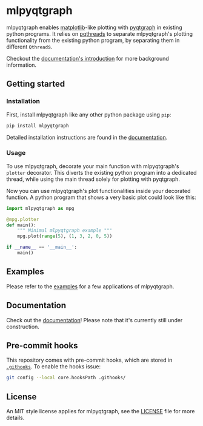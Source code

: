 # mlpyqtgraph

mlpyqtgraph enables [matplotlib](https://matplotlib.org/)-like plotting with
[pyqtgraph](https://github.com/pyqtgraph/pyqtgraph) in existing python programs.
It relies on [pqthreads](https://github.com/swvanbuuren/pqthreads) to separate mlpyqtgraph's plotting functionality from the existing python program, by separating them in different `Qthread`s.

Checkout the [documentation's
introduction](https://swvanbuuren.github.io/mlpyqtgraph/introduction/) for more
background information.

## Getting started

### Installation

First, install mlpyqtgraph like any other python package using `pip`:

``` bash
pip install mlpyqtgraph
```

Detailed installation instructions are found in the
[documentation](https://swvanbuuren.github.io/mlpyqtgraph/installation/).

### Usage

To use mlpyqtgraph, decorate your main function with mlpyqtgraph's `plotter`
decorator. This diverts the existing python program into a dedicated thread,
while using the main thread solely for plotting with pyqtgraph.

Now you can use mlpyqtgraph's plot functionalities inside your decorated
function. A python program that shows a very basic plot could look like this:

```python
import mlpyqtgraph as mpg

@mpg.plotter
def main():
    """ Minimal mlpyqtgraph example """
    mpg.plot(range(5), (1, 3, 2, 0, 5))

if __name__ == '__main__':
    main()
```

## Examples

Please refer to the [examples](/examples) for a few applications of mlpyqtgraph.

## Documentation

Check out the [documentation](https://swvanbuuren.github.io/mlpyqtgraph/)!
Please note that it's currently still under construction.

## Pre-commit hooks

This repository comes with pre-commit hooks, which are stored in
[`.githooks`](.githooks). To enable the hooks issue:

```bash
git config --local core.hooksPath .githooks/
```

## License

An MIT style license applies for mlpyqtgraph, see the [LICENSE](LICENSE) file
for more details.
